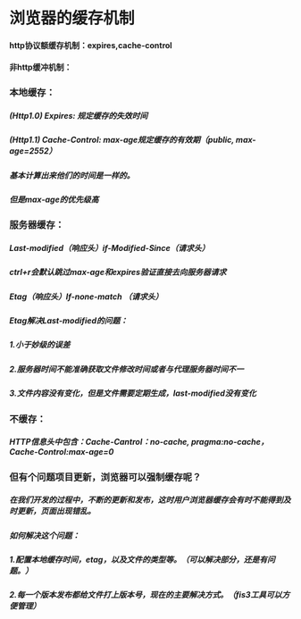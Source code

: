 # 浏览器的缓存机制
#### http协议额缓存机制：expires,cache-control
#### 非http缓冲机制： <meta http-equiv=‘pragma’ content=’no-cache’>

### 本地缓存：
##### (Http1.0) Expires: 规定缓存的失效时间
##### (Http1.1) Cache-Control: max-age规定缓存的有效期（public, max-age=2552）
##### 基本计算出来他们的时间是一样的。
##### 但是max-age的优先级高

### 服务器缓存：
##### Last-modified（响应头）if-Modified-Since（请求头）
##### ctrl+r会默认跳过max-age和expires验证直接去向服务器请求
##### Etag（响应头）If-none-match （请求头）
##### Etag解决Last-modified的问题：
##### 1.小于妙级的误差
##### 2.服务器时间不能准确获取文件修改时间或者与代理服务器时间不一
##### 3.文件内容没有变化，但是文件需要定期生成，last-modified没有变化

### 不缓存：
##### HTTP信息头中包含：Cache-Cantrol：no-cache, pragma:no-cache，Cache-Control:max-age=0

### 但有个问题项目更新，浏览器可以强制缓存呢？
##### 在我们开发的过程中，不断的更新和发布，这时用户浏览器缓存会有时不能得到及时更新，页面出现错乱。
##### 如何解决这个问题：
##### 1.配置本地缓存时间，etag，以及文件的类型等。（可以解决部分，还是有问题。）
##### 2.每一个版本发布都给文件打上版本号，现在的主要解决方式。（fis3工具可以方便管理）
   